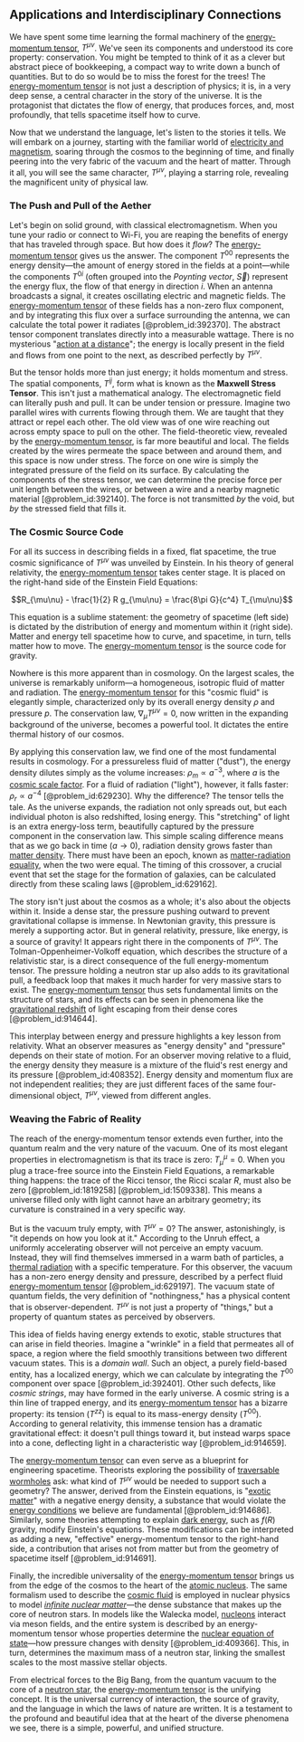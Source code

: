 ## Applications and Interdisciplinary Connections

We have spent some time learning the formal machinery of the [energy-momentum tensor](@article_id:149582), $T^{\mu\nu}$. We've seen its components and understood its core property: conservation. You might be tempted to think of it as a clever but abstract piece of bookkeeping, a compact way to write down a bunch of quantities. But to do so would be to miss the forest for the trees! The [energy-momentum tensor](@article_id:149582) is not just a description of physics; it is, in a very deep sense, a central character in the story of the universe. It is the protagonist that dictates the flow of energy, that produces forces, and, most profoundly, that tells spacetime itself how to curve.

Now that we understand the language, let's listen to the stories it tells. We will embark on a journey, starting with the familiar world of [electricity and magnetism](@article_id:184104), soaring through the cosmos to the beginning of time, and finally peering into the very fabric of the vacuum and the heart of matter. Through it all, you will see the same character, $T^{\mu\nu}$, playing a starring role, revealing the magnificent unity of physical law.

### The Push and Pull of the Aether

Let's begin on solid ground, with classical electromagnetism. When you tune your radio or connect to Wi-Fi, you are reaping the benefits of energy that has traveled through space. But how does it *flow*? The [energy-momentum tensor](@article_id:149582) gives us the answer. The component $T^{00}$ represents the energy density—the amount of energy stored in the fields at a point—while the components $T^{0i}$ (often grouped into the *Poynting vector*, $\vec{S}$) represent the energy flux, the flow of that energy in direction $i$. When an antenna broadcasts a signal, it creates oscillating electric and magnetic fields. The [energy-momentum tensor](@article_id:149582) of these fields has a non-zero flux component, and by integrating this flux over a surface surrounding the antenna, we can calculate the total power it radiates [@problem_id:392370]. The abstract tensor component translates directly into a measurable wattage. There is no mysterious "[action at a distance](@article_id:269377)"; the energy is locally present in the field and flows from one point to the next, as described perfectly by $T^{\mu\nu}$.

But the tensor holds more than just energy; it holds momentum and stress. The spatial components, $T^{ij}$, form what is known as the **Maxwell Stress Tensor**. This isn't just a mathematical analogy. The electromagnetic field can literally push and pull. It can be under tension or pressure. Imagine two parallel wires with currents flowing through them. We are taught that they attract or repel each other. The old view was of one wire reaching out across empty space to pull on the other. The field-theoretic view, revealed by the [energy-momentum tensor](@article_id:149582), is far more beautiful and local. The fields created by the wires permeate the space between and around them, and this space is now under stress. The force on one wire is simply the integrated pressure of the field on its surface. By calculating the components of the stress tensor, we can determine the precise force per unit length between the wires, or between a wire and a nearby magnetic material [@problem_id:392140]. The force is not transmitted *by* the void, but *by* the stressed field that fills it.

### The Cosmic Source Code

For all its success in describing fields in a fixed, flat spacetime, the true cosmic significance of $T^{\mu\nu}$ was unveiled by Einstein. In his theory of general relativity, the [energy-momentum tensor](@article_id:149582) takes center stage. It is placed on the right-hand side of the Einstein Field Equations:

$$R_{\mu\nu} - \frac{1}{2} R g_{\mu\nu} = \frac{8\pi G}{c^4} T_{\mu\nu}$$

This equation is a sublime statement: the geometry of spacetime (left side) is dictated by the distribution of energy and momentum within it (right side). Matter and energy tell spacetime how to curve, and spacetime, in turn, tells matter how to move. The [energy-momentum tensor](@article_id:149582) is the source code for gravity.

Nowhere is this more apparent than in cosmology. On the largest scales, the universe is remarkably uniform—a homogeneous, isotropic fluid of matter and radiation. The [energy-momentum tensor](@article_id:149582) for this "cosmic fluid" is elegantly simple, characterized only by its overall energy density $\rho$ and pressure $p$. The conservation law, $\nabla_\mu T^{\mu\nu} = 0$, now written in the expanding background of the universe, becomes a powerful tool. It dictates the entire thermal history of our cosmos.

By applying this conservation law, we find one of the most fundamental results in cosmology. For a pressureless fluid of matter ("dust"), the energy density dilutes simply as the volume increases: $\rho_m \propto a^{-3}$, where $a$ is the [cosmic scale factor](@article_id:161356). For a fluid of radiation ("light"), however, it falls faster: $\rho_r \propto a^{-4}$ [@problem_id:629230]. Why the difference? The tensor tells the tale. As the universe expands, the radiation not only spreads out, but each individual photon is also redshifted, losing energy. This "stretching" of light is an extra energy-loss term, beautifully captured by the pressure component in the conservation law. This simple scaling difference means that as we go back in time ($a \to 0$), radiation density grows faster than [matter density](@article_id:262549). There must have been an epoch, known as [matter-radiation equality](@article_id:160656), when the two were equal. The timing of this crossover, a crucial event that set the stage for the formation of galaxies, can be calculated directly from these scaling laws [@problem_id:629162].

The story isn't just about the cosmos as a whole; it's also about the objects within it. Inside a dense star, the pressure pushing outward to prevent gravitational collapse is immense. In Newtonian gravity, this pressure is merely a supporting actor. But in general relativity, pressure, like energy, is a source of gravity! It appears right there in the components of $T^{\mu\nu}$. The Tolman-Oppenheimer-Volkoff equation, which describes the structure of a relativistic star, is a direct consequence of the full energy-momentum tensor. The pressure holding a neutron star up also adds to its gravitational pull, a feedback loop that makes it much harder for very massive stars to exist. The [energy-momentum tensor](@article_id:149582) thus sets fundamental limits on the structure of stars, and its effects can be seen in phenomena like the [gravitational redshift](@article_id:158203) of light escaping from their dense cores [@problem_id:914644].

This interplay between energy and pressure highlights a key lesson from relativity. What an observer measures as "energy density" and "pressure" depends on their state of motion. For an observer moving relative to a fluid, the energy density they measure is a mixture of the fluid's rest energy and its pressure [@problem_id:408352]. Energy density and momentum flux are not independent realities; they are just different faces of the same four-dimensional object, $T^{\mu\nu}$, viewed from different angles.

### Weaving the Fabric of Reality

The reach of the energy-momentum tensor extends even further, into the quantum realm and the very nature of the vacuum. One of its most elegant properties in electromagnetism is that its trace is zero: $T^\mu_\mu = 0$. When you plug a trace-free source into the Einstein Field Equations, a remarkable thing happens: the trace of the Ricci tensor, the Ricci scalar $R$, must also be zero [@problem_id:1819258] [@problem_id:1509338]. This means a universe filled only with light cannot have an arbitrary geometry; its curvature is constrained in a very specific way.

But is the vacuum truly empty, with $T^{\mu\nu} = 0$? The answer, astonishingly, is "it depends on how you look at it." According to the Unruh effect, a uniformly accelerating observer will not perceive an empty vacuum. Instead, they will find themselves immersed in a warm bath of particles, a [thermal radiation](@article_id:144608) with a specific temperature. For this observer, the vacuum has a non-zero energy density and pressure, described by a perfect fluid [energy-momentum tensor](@article_id:149582) [@problem_id:629197]. The vacuum state of quantum fields, the very definition of "nothingness," has a physical content that is observer-dependent. $T^{\mu\nu}$ is not just a property of "things," but a property of quantum states as perceived by observers.

This idea of fields having energy extends to exotic, stable structures that can arise in field theories. Imagine a "wrinkle" in a field that permeates all of space, a region where the field smoothly transitions between two different vacuum states. This is a *domain wall*. Such an object, a purely field-based entity, has a localized energy, which we can calculate by integrating the $T^{00}$ component over space [@problem_id:392401]. Other such defects, like *cosmic strings*, may have formed in the early universe. A cosmic string is a thin line of trapped energy, and its [energy-momentum tensor](@article_id:149582) has a bizarre property: its tension ($T^{zz}$) is equal to its mass-energy density ($T^{00}$). According to general relativity, this immense tension has a dramatic gravitational effect: it doesn't pull things toward it, but instead warps space into a cone, deflecting light in a characteristic way [@problem_id:914659].

The [energy-momentum tensor](@article_id:149582) can even serve as a blueprint for engineering spacetime. Theorists exploring the possibility of [traversable wormholes](@article_id:192182) ask: what kind of $T^{\mu\nu}$ would be needed to support such a geometry? The answer, derived from the Einstein equations, is "[exotic matter](@article_id:199166)" with a negative energy density, a substance that would violate the [energy conditions](@article_id:158013) we believe are fundamental [@problem_id:914686]. Similarly, some theories attempting to explain [dark energy](@article_id:160629), such as $f(R)$ gravity, modify Einstein's equations. These modifications can be interpreted as adding a new, "effective" energy-momentum tensor to the right-hand side, a contribution that arises not from matter but from the geometry of spacetime itself [@problem_id:914691].

Finally, the incredible universality of the [energy-momentum tensor](@article_id:149582) brings us from the edge of the cosmos to the heart of the [atomic nucleus](@article_id:167408). The same formalism used to describe the [cosmic fluid](@article_id:160951) is employed in nuclear physics to model *[infinite nuclear matter](@article_id:157355)*—the dense substance that makes up the core of neutron stars. In models like the Walecka model, [nucleons](@article_id:180374) interact via meson fields, and the entire system is described by an energy-momentum tensor whose properties determine the [nuclear equation of state](@article_id:159406)—how pressure changes with density [@problem_id:409366]. This, in turn, determines the maximum mass of a neutron star, linking the smallest scales to the most massive stellar objects.

From electrical forces to the Big Bang, from the quantum vacuum to the core of a [neutron star](@article_id:146765), the [energy-momentum tensor](@article_id:149582) is the unifying concept. It is the universal currency of interaction, the source of gravity, and the language in which the laws of nature are written. It is a testament to the profound and beautiful idea that at the heart of the diverse phenomena we see, there is a simple, powerful, and unified structure.